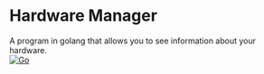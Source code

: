 # Hardware Manager
 A program in golang that allows you to see information about your hardware.<br>
 [![Go](https://github.com/Cherrytree56567/Hardware-Manager/actions/workflows/go.yml/badge.svg)](https://github.com/Cherrytree56567/Hardware-Manager/actions/workflows/go.yml)
